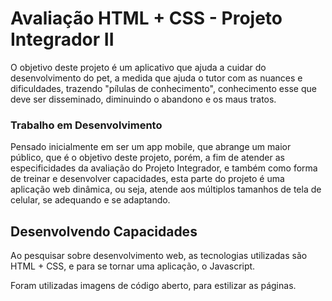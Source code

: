 # Avaliação HTML + CSS - Projeto Integrador II

O objetivo deste projeto é um aplicativo que ajuda a cuidar do desenvolvimento do pet, a medida que ajuda o tutor com as nuances e dificuldades, trazendo "pílulas de conhecimento", conhecimento esse que deve ser disseminado, diminuindo o abandono e os maus tratos.

### Trabalho em Desenvolvimento

Pensado inicialmente em ser um app mobile, que abrange um maior público, que é o objetivo deste projeto, porém, a fim de atender as especificidades da avaliação do Projeto Integrador, e também como forma de treinar e desenvolver capacidades, esta parte do projeto 
é uma aplicação web dinâmica, ou seja, atende aos múltiplos tamanhos de tela de celular, se adequando e se adaptando.

## Desenvolvendo Capacidades

Ao pesquisar sobre desenvolvimento web, as tecnologias utilizadas são HTML + CSS, e para se tornar uma aplicação, o Javascript. 

Foram utilizadas imagens de código aberto, para estilizar as páginas.

